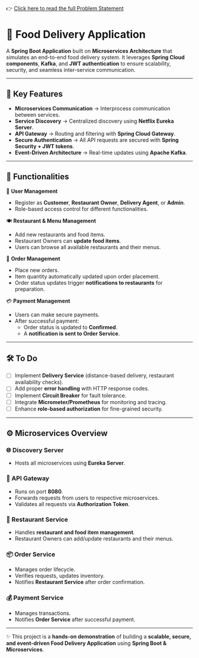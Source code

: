 👉 [Click here to read the full Problem Statement](./Problem-Statement.md)

# 🍔 Food Delivery Application  

A **Spring Boot Application** built on **Microservices Architecture** that simulates an end-to-end food delivery system. It leverages **Spring Cloud components**, **Kafka**, and **JWT authentication** to ensure scalability, security, and seamless inter-service communication.  

---

## 🔑 Key Features  

- **Microservices Communication** → Interprocess communication between services.  
- **Service Discovery** → Centralized discovery using **Netflix Eureka Server**.  
- **API Gateway** → Routing and filtering with **Spring Cloud Gateway**.  
- **Secure Authentication** → All API requests are secured with **Spring Security + JWT tokens**.  
- **Event-Driven Architecture** → Real-time updates using **Apache Kafka**.  

---

## 🎯 Functionalities  

👤 **User Management**  
- Register as **Customer**, **Restaurant Owner**, **Delivery Agent**, or **Admin**.  
- Role-based access control for different functionalities.  

🍽️ **Restaurant & Menu Management**  
- Add new restaurants and food items.  
- Restaurant Owners can **update food items**.  
- Users can browse all available restaurants and their menus.  

🛒 **Order Management**  
- Place new orders.  
- Item quantity automatically updated upon order placement.  
- Order status updates trigger **notifications to restaurants** for preparation.  

💳 **Payment Management**  
- Users can make secure payments.  
- After successful payment:  
  - Order status is updated to **Confirmed**.  
  - A **notification is sent to Order Service**.  

---

## 🛠️ To Do  

- [ ] Implement **Delivery Service** (distance-based delivery, restaurant availability checks).  
- [ ] Add proper **error handling** with HTTP response codes.  
- [ ] Implement **Circuit Breaker** for fault tolerance.  
- [ ] Integrate **Micrometer/Prometheus** for monitoring and tracing.  
- [ ] Enhance **role-based authorization** for fine-grained security.  

---

## ⚙️ Microservices Overview  

### 🌐 Discovery Server  
- Hosts all microservices using **Eureka Server**.  

### 🚪 API Gateway  
- Runs on port **8080**.  
- Forwards requests from users to respective microservices.  
- Validates all requests via **Authorization Token**.  

### 🍴 Restaurant Service  
- Handles **restaurant and food item management**.  
- Restaurant Owners can add/update restaurants and their menus.  

### 📦 Order Service  
- Manages order lifecycle.  
- Verifies requests, updates inventory.  
- Notifies **Restaurant Service** after order confirmation.  

### 💰 Payment Service  
- Manages transactions.  
- Notifies **Order Service** after successful payment.  

---

✨ This project is a **hands-on demonstration** of building a **scalable, secure, and event-driven Food Delivery Application** using **Spring Boot & Microservices**.
